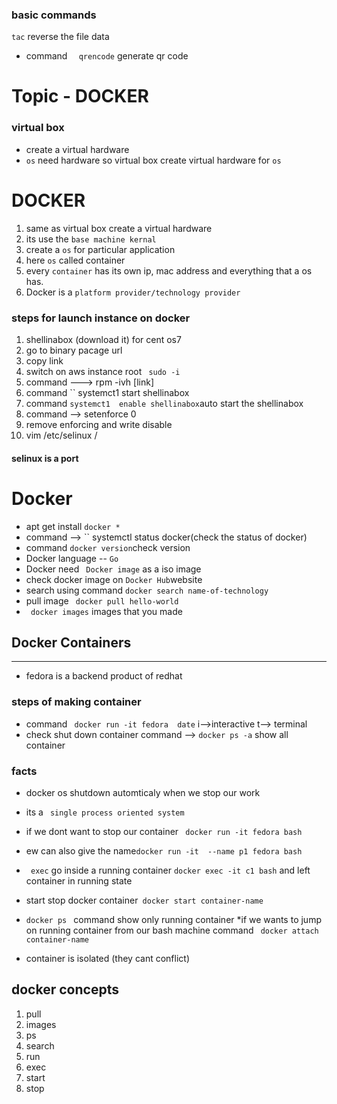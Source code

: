 ### basic commands
``tac`` reverse the file data
* command ``  qrencode`` generate qr code

# Topic - DOCKER
### virtual box
* create a virtual hardware
* ``os`` need hardware so virtual box create virtual hardware for ``os``
# DOCKER
1. same as virtual box create a virtual hardware 
2. its use the ``base machine kernal``
3. create a ``os`` for particular application
4. here ``os`` called container
5. every ``container`` has its own ip, mac address and everything that a os has.
6. Docker is a ``platform provider/technology provider ``

### steps  for launch instance on docker
1. shellinabox (download it) for cent os7
2. go to binary pacage url
3. copy link
4. switch on aws instance root `` sudo -i``
5. command ---> rpm -ivh [link]
6. command `` systemct1  start  shellinabox 
7. command  `` systemct1  enable shellinabox ``auto start the shellinabox
8.  command --> setenforce 0
9. remove enforcing and write disable
10.  vim  /etc/selinux /

#### selinux is a port


# Docker
* apt get install ``docker *``
* command --> `` systemctl  status docker(check the status of docker)
* command `` docker version ``check version
* Docker language -- ``Go``
* Docker need `` Docker image`` as a iso image
* check docker image on ``Docker Hub``website
* search using command `` docker search name-of-technology `` 
* pull image `` docker pull hello-world``
* `` docker images`` images that you made

## Docker Containers
---- 
* fedora is a backend product of redhat

### steps of making container
* command `` docker run -it fedora  date``
i-->interactive 
t--> terminal
* check shut down container command --> `` docker ps -a ``  show all container
### facts
* docker os shutdown automticaly when we stop our work
* its a `` single process oriented system``

* if we dont want to  stop our container
`` docker run -it fedora bash``
* ew can also give the name``docker run -it  --name p1 fedora bash``
* `` exec`` go  inside a running container
`` docker exec -it c1 bash `` and left container in running state
* start stop docker container`` docker start container-name``
* ``docker ps `` command show only running container
*if we wants to jump on running container from our bash machine command `` docker attach container-name``
* container is isolated (they cant conflict)
## docker concepts
1. pull
2. images
3. ps
4. search
5. run
6. exec
7. start
8. stop




